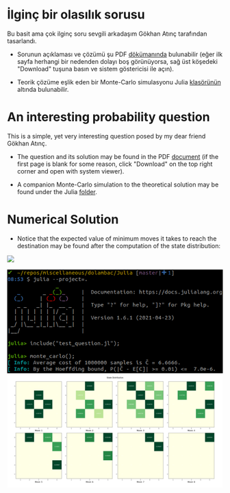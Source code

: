 # İlginç bir olasılık sorusu

Bu basit ama çok ilginç soru sevgili arkadaşım Gökhan Atınç tarafından tasarlandı.

* Sorunun açıklaması ve çözümü şu PDF
  [dökümanında](https://github.com/Symplectomorphism/miscellaneous/blob/master/dolambac/TeX/root.pdf)
  bulunabilir (eğer ilk sayfa herhangi bir nedenden dolayı boş görünüyorsa, sağ
  üst köşedeki "Download" tuşuna basın ve sistem göstericisi ile açın).

* Teorik çözüme eşlik eden bir Monte-Carlo simulasyonu Julia
  [klasörünün](https://github.com/Symplectomorphism/miscellaneous/tree/master/dolambac/Julia)
  altında bulunabilir.

# An interesting probability question

This is a simple, yet very interesting question posed by my dear friend Gökhan
Atınç.  

* The question and its solution may be found in the PDF
  [document](https://github.com/Symplectomorphism/miscellaneous/blob/master/dolambac/TeX/english/root.pdf)
  (if the first page is blank for some reason, click "Download" on the top right
  corner and open with system viewer).

* A companion Monte-Carlo simulation to the theoretical solution may be found
  under the Julia
  [folder](https://github.com/Symplectomorphism/miscellaneous/tree/master/dolambac/Julia).

# Numerical Solution

* Notice that the expected value of minimum moves it takes to reach the destination may be found after the computation of the state distribution:

<img src="https://render.githubusercontent.com/render/math?math=e^{i \pi} = -1">

![Sample simulation](./Julia/monte_carlo_sample.png)
![State Distribution](./Julia/state_distribution.png)